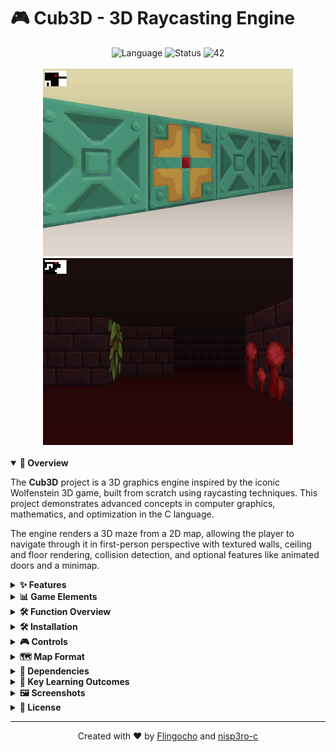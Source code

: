 # 🎮 Cub3D - 3D Raycasting Engine

<div align="center">
  <img src="https://img.shields.io/badge/Language-C-blue" alt="Language">
  <img src="https://img.shields.io/badge/Status-Completed-success" alt="Status">
  <img src="https://img.shields.io/badge/42-School-brightgreen" alt="42">
  <br><br>
</div>

<div align="center">
  <img src="images/wall.png" width="400" alt="Wall texture sample">
  <img src="images/maze.png" width="400" alt="Maze example">
  <br><br>
</div>

<details open>
<summary><b>🚀 Overview</b></summary>

The **Cub3D** project is a 3D graphics engine inspired by the iconic Wolfenstein 3D game, built from scratch using raycasting techniques. This project demonstrates advanced concepts in computer graphics, mathematics, and optimization in the C language.

The engine renders a 3D maze from a 2D map, allowing the player to navigate through it in first-person perspective with textured walls, ceiling and floor rendering, collision detection, and optional features like animated doors and a minimap.
</details>

<details>
<summary><b>✨ Features</b></summary>

- 🎮 Smooth first-person movement with WASD keys and mouse rotation
- 🗺️ Custom map loading from .cub files with texture path definitions
- 🧱 Textured walls with different textures for each direction (North, South, East, West)
- 🌈 Customizable ceiling and floor colors
- 🚶‍♂️ Collision detection for realistic wall interactions
- 🚪 Animated doors (bonus feature)
- 🔍 Dynamic distance-based fog effect for depth perception
- 📍 Minimap for easy navigation (bonus feature)
- ⚙️ Optimized raycasting algorithm for smooth performance
</details>

<details>
<summary><b>📊 Game Elements</b></summary>

| Element           | Symbol | Description                                  |
|-------------------|:------:|----------------------------------------------|
| Player Direction  | N/S/E/W| Player starting position and facing direction|
| Wall              |   1    | Solid wall that cannot be passed through     |
| Empty space       |   0    | Area where the player can move freely        |
| Door (bonus)      |   2    | Interactive door that can be opened/closed   |
| Door space (bonus)|   3    | Opening where a door was previously located  |
| Texture paths     |  NO/SO/WE/EA | File paths to wall textures for each direction |
| Colors            |  F/C   | RGB color definitions for floor and ceiling  |

</details>

<details>
<summary><b>🛠️ Function Overview</b></summary>

<details>
<summary><b>🔑 Main Functions</b></summary>

| Function | Description |
|----------|-------------|
| `main` | Entry point of the program, initializes the engine |
| `render` | Core rendering loop that updates the display each frame |
| `key_press` | Manages keyboard input for movement and actions |
| `mouse_move` | Handles mouse rotation (bonus feature) |
| `process_ray_casting` | Implements the DDA raycasting algorithm |

</details>

<details>
<summary><b>⚙️ Helper Functions</b></summary>

| Function | Description |
|----------|-------------|
| `check_args` | Validates command-line arguments and file extension |
| `check_map_valid` | Ensures the map meets all required specifications |
| `flood_fill` | Validates map boundaries using a flood fill algorithm |
| `calculate_texture_coordinates` | Maps textures to wall slices |
| `load_textures` | Loads wall textures and optional animated doors |
| `rotate_player` | Updates player direction vectors during rotation |
| `draw_minimap` | Renders the overhead minimap view (bonus feature) |
| `clean_exit` | Frees allocated resources when exiting the program |

</details>
</details>

<details>
<summary><b>🛠️ Installation</b></summary>

```bash
# Clone the repository
git clone https://github.com/Flingocho/cub3d.git

# Navigate to the directory
cd cub3d

# Initialize submodules to get dependencies
git submodule init
git submodule update

# Build the game
make

# Run the game with a map
./cub3d maps/map.cub

# Run the bonus version with doors and minimap
make bonus
./cub3d_bonus maps/map.cub
```

### Project Structure

The project follows a modern directory structure:

```
cub3d/
├── include/                 # Header files directory
│   ├── cub3d.h              # Main header with function prototypes
│   ├── structs.h            # Structure definitions
│   └── vals.h               # Constant value definitions
├── src/                     # Source files directory
│   ├── main.c               # Main program implementation
│   ├── init_vars.c          # Initialization functions
│   ├── key_mapping.c        # Key input handling
│   ├── moves.c              # Player movement functions
│   ├── check_args_*.c       # Argument and map validation
│   ├── check_map_*.c        # Map validation and processing
│   ├── ray_casting_*.c      # Raycasting engine components
│   ├── mini_map.c           # Minimap rendering (bonus)
│   ├── load_textures*.c     # Texture loading functions
│   └── cleaner*.c           # Memory cleanup functions
├── dependencies/            # External libraries
│   ├── libft/               # Custom C standard library functions
│   └── mlx/                 # MiniLibX graphics library
├── maps/                    # Game maps
│   └── map.cub              # Example map
├── textures/                # Game assets
│   ├── wall_*.xpm           # Wall textures for each direction
│   ├── door_*.xpm           # Door animation frames (bonus)
│   └── title*.xpm           # Title screen textures
├── images/                  # Screenshots and documentation images
└── Makefile                 # Build automation
```

</details>

<details>
<summary><b>🎮 Controls</b></summary>

| Key | Action |
|-----|--------|
| W   | Move Forward |
| A   | Strafe Left |
| S   | Move Backward |
| D   | Strafe Right |
| ←   | Rotate Left |
| →   | Rotate Right |
| Space | Toggle Door (bonus) |
| ESC | Exit Game |
| Mouse | Camera Rotation (bonus) |

</details>

<details>
<summary><b>🗺️ Map Format</b></summary>

Maps are defined in `.cub` files with the following conventions:

First, texture paths and colors are defined:
```
NO ./textures/wall_north.xpm
SO ./textures/wall_south.xpm
WE ./textures/wall_west.xpm
EA ./textures/wall_east.xpm

F 220,100,0    # Floor color (RGB)
C 225,30,0     # Ceiling color (RGB)
```

Then, the map grid is defined:
- `1`: Wall
- `0`: Empty space
- `N/S/E/W`: Player starting position and facing direction (only one allowed)
- `2`: Door (bonus feature)
- `3`: Open door space (bonus feature)

Example map:
```
        1111111111111111111111111
        1000000000110000000000001
        1011000001110000002000001
        1001000000000000000000001
111111111011000001110000000000001
100000000011000001110111111111111
11110111111111011100000010001
11110111111111011101010010001
11000000110101011100000010001
10002000000000001100000010001
10000000000000001101010010001
11000001110101011111011110N0111
11110111 1110101 101111010001
11111111 1111111 111111111111
```

The map must be enclosed by walls and contain exactly one player starting position.
</details>

<details>
<summary><b>🔧 Dependencies</b></summary>

- **libft**: Custom implementation of C standard library functions
- **minilibx-linux**: Simple X-Window graphics API

All dependencies are included as submodules in the project and are compiled automatically through the Makefile.
</details>

<details>
<summary><b>🌟 Key Learning Outcomes</b></summary>

- 🎯 **3D Graphics Fundamentals**: Understanding of raycasting techniques to create 3D environments from 2D maps
- 🔢 **Applied Mathematics**: Implementation of vector mathematics, trigonometry, and projection calculations
- 🖥️ **Low-level Graphics Programming**: Direct pixel manipulation, texture mapping, and frame rendering using MiniLibX
- 🧩 **Algorithmic Thinking**: Implementation of Digital Differential Analysis (DDA) for efficient ray-wall intersection detection
- 🔍 **Memory Management**: Efficient resource allocation and cleanup to prevent memory leaks in a graphics-intensive application
- 🧠 **Event-driven Programming**: Creating responsive controls through keyboard and mouse event handling
- 🚀 **Performance Optimization**: Techniques like view distance culling and efficient rendering to maintain consistent frame rates
- ✨ **Visual Effects**: Implementation of distance-based fog, texture mapping, and animation
- 🔧 **Project Architecture**: Organization of complex graphics code into maintainable components
</details>

<details>
<summary><b>🖼️ Screenshots</b></summary>

<div align="center">
  <img src="images/tester1.png" width="400" alt="Game view with textured walls">
  <p><em>3D view with textured walls and distance-based fog effect</em></p>
  
  <img src="images/tester2.png" width="400" alt="Testing room">
  <p><em>Testing room + minimap view (bonus)</em></p>
</div>
</details>

<details>
<summary><b>📜 License</b></summary>

This project is part of the 42 School curriculum and is provided under the [MIT License](LICENSE).
</details>

---

<div align="center">
  Created with ❤️ by <a href="https://github.com/Flingocho">Flingocho</a> and <a href="https://github.com/nisp3ro">nisp3ro-c</a>
</div>